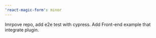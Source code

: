 ```yaml
---
'react-magic-form': minor
---
```


Imrpove repo, add e2e test with cypress. Add Front-end example that integrate plugin.
